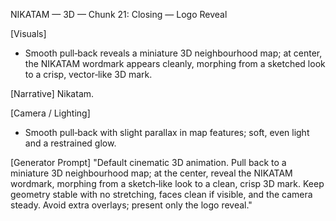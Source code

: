 NIKATAM — 3D — Chunk 21: Closing — Logo Reveal

[Visuals]
- Smooth pull‑back reveals a miniature 3D neighbourhood map; at center, the NIKATAM wordmark appears cleanly, morphing from a sketched look to a crisp, vector‑like 3D mark.

[Narrative]
Nikatam.

[Camera / Lighting]
- Smooth pull‑back with slight parallax in map features; soft, even light and a restrained glow.

[Generator Prompt]
"Default cinematic 3D animation. Pull back to a miniature 3D neighbourhood map; at the center, reveal the NIKATAM wordmark, morphing from a sketch‑like look to a clean, crisp 3D mark. Keep geometry stable with no stretching, faces clean if visible, and the camera steady. Avoid extra overlays; present only the logo reveal."



